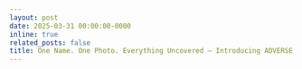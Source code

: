 ```yaml
---
layout: post
date: 2025-03-31 00:00:00-0000
inline: true
related_posts: false
title: One Name. One Photo. Everything Uncovered — Introducing ADVERSE [Check the products tab for more details]
---
```

